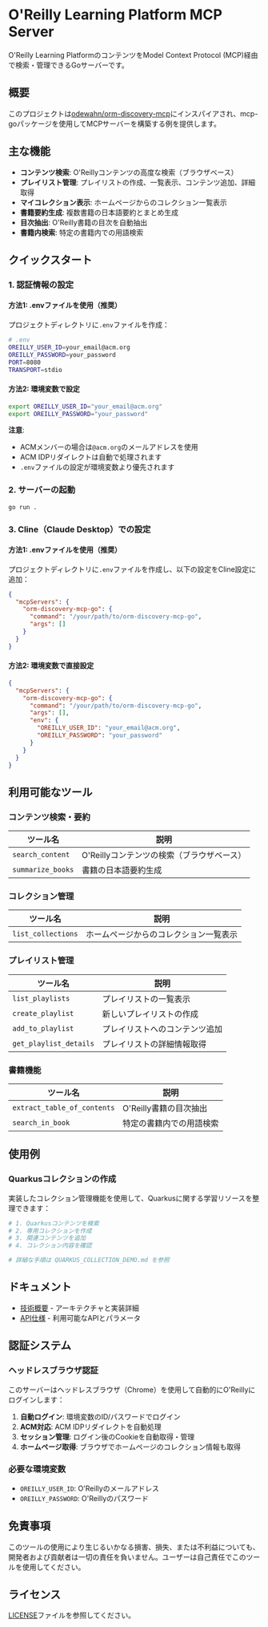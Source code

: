 # O'Reilly Learning Platform MCP Server

O'Reilly Learning PlatformのコンテンツをModel Context Protocol (MCP)経由で検索・管理できるGoサーバーです。

## 概要

このプロジェクトは[odewahn/orm-discovery-mcp](https://github.com/odewahn/orm-discovery-mcp)にインスパイアされ、mcp-goパッケージを使用してMCPサーバーを構築する例を提供します。

## 主な機能

- **コンテンツ検索**: O'Reillyコンテンツの高度な検索（ブラウザベース）
- **プレイリスト管理**: プレイリストの作成、一覧表示、コンテンツ追加、詳細取得
- **マイコレクション表示**: ホームページからのコレクション一覧表示
- **書籍要約生成**: 複数書籍の日本語要約とまとめ生成
- **目次抽出**: O'Reilly書籍の目次を自動抽出
- **書籍内検索**: 特定の書籍内での用語検索

## クイックスタート

### 1. 認証情報の設定

#### 方法1: .envファイルを使用（推奨）

プロジェクトディレクトリに`.env`ファイルを作成：

```bash
# .env
OREILLY_USER_ID=your_email@acm.org
OREILLY_PASSWORD=your_password
PORT=8080
TRANSPORT=stdio
```

#### 方法2: 環境変数で設定

```bash
export OREILLY_USER_ID="your_email@acm.org"
export OREILLY_PASSWORD="your_password"
```

**注意**: 
- ACMメンバーの場合は`@acm.org`のメールアドレスを使用
- ACM IDPリダイレクトは自動で処理されます
- `.env`ファイルの設定が環境変数より優先されます

### 2. サーバーの起動

```bash
go run .
```

### 3. Cline（Claude Desktop）での設定

#### 方法1: .envファイルを使用（推奨）

プロジェクトディレクトリに`.env`ファイルを作成し、以下の設定をCline設定に追加：

```json
{
  "mcpServers": {
    "orm-discovery-mcp-go": {
      "command": "/your/path/to/orm-discovery-mcp-go",
      "args": []
    }
  }
}
```

#### 方法2: 環境変数で直接設定

```json
{
  "mcpServers": {
    "orm-discovery-mcp-go": {
      "command": "/your/path/to/orm-discovery-mcp-go",
      "args": [],
      "env": {
        "OREILLY_USER_ID": "your_email@acm.org",
        "OREILLY_PASSWORD": "your_password"
      }
    }
  }
}
```

## 利用可能なツール

### コンテンツ検索・要約
| ツール名 | 説明 |
|---------|------|
| `search_content` | O'Reillyコンテンツの検索（ブラウザベース） |
| `summarize_books` | 書籍の日本語要約生成 |

### コレクション管理
| ツール名 | 説明 |
|---------|------|
| `list_collections` | ホームページからのコレクション一覧表示 |

### プレイリスト管理
| ツール名 | 説明 |
|---------|------|
| `list_playlists` | プレイリストの一覧表示 |
| `create_playlist` | 新しいプレイリストの作成 |
| `add_to_playlist` | プレイリストへのコンテンツ追加 |
| `get_playlist_details` | プレイリストの詳細情報取得 |

### 書籍機能
| ツール名 | 説明 |
|---------|------|
| `extract_table_of_contents` | O'Reilly書籍の目次抽出 |
| `search_in_book` | 特定の書籍内での用語検索 |

## 使用例

### Quarkusコレクションの作成

実装したコレクション管理機能を使用して、Quarkusに関する学習リソースを整理できます：

```bash
# 1. Quarkusコンテンツを検索
# 2. 専用コレクションを作成
# 3. 関連コンテンツを追加
# 4. コレクション内容を確認

# 詳細な手順は QUARKUS_COLLECTION_DEMO.md を参照
```

## ドキュメント

- [技術概要](TECHNICAL_OVERVIEW.md) - アーキテクチャと実装詳細
- [API仕様](API_REFERENCE.md) - 利用可能なAPIとパラメータ

## 認証システム

### ヘッドレスブラウザ認証

このサーバーはヘッドレスブラウザ（Chrome）を使用して自動的にO'Reillyにログインします：

1. **自動ログイン**: 環境変数のID/パスワードでログイン
2. **ACM対応**: ACM IDPリダイレクトを自動処理
3. **セッション管理**: ログイン後のCookieを自動取得・管理
4. **ホームページ取得**: ブラウザでホームページのコレクション情報も取得

### 必要な環境変数

- `OREILLY_USER_ID`: O'Reillyのメールアドレス
- `OREILLY_PASSWORD`: O'Reillyのパスワード

## 免責事項

このツールの使用により生じるいかなる損害、損失、または不利益についても、開発者および貢献者は一切の責任を負いません。ユーザーは自己責任でこのツールを使用してください。

## ライセンス

[LICENSE](LICENSE)ファイルを参照してください。
